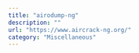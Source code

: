 ```yaml
---
title: "airodump-ng"
description: ""
url: "https://www.aircrack-ng.org/"
category: "Miscellaneous"
---
```


